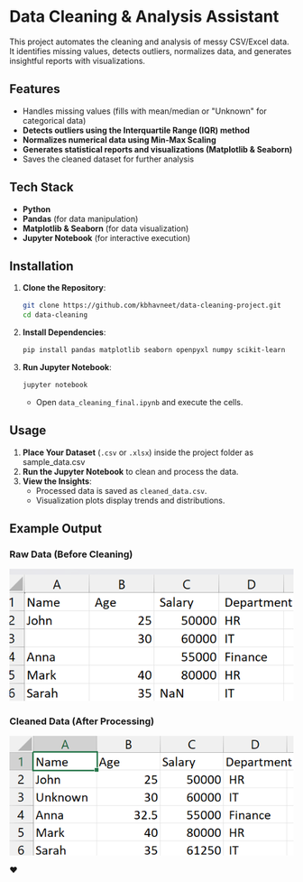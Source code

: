 # Data Cleaning & Analysis Assistant

This project automates the cleaning and analysis of messy CSV/Excel data. It identifies missing values, detects outliers, normalizes data, and generates insightful reports with visualizations.

## Features

- Handles missing values (fills with mean/median or "Unknown" for categorical data)
- **Detects outliers using the Interquartile Range (IQR) method**
- **Normalizes numerical data using Min-Max Scaling**
- **Generates statistical reports and visualizations (Matplotlib & Seaborn)**
- Saves the cleaned dataset for further analysis

## Tech Stack

- **Python** 
- **Pandas** (for data manipulation)
- **Matplotlib & Seaborn** (for data visualization)
- **Jupyter Notebook** (for interactive execution)

## Installation

1. **Clone the Repository**:
   ```sh
   git clone https://github.com/kbhavneet/data-cleaning-project.git
   cd data-cleaning
   ```
2. **Install Dependencies**:
   ```sh
   pip install pandas matplotlib seaborn openpyxl numpy scikit-learn
   ```
3. **Run Jupyter Notebook**:
   ```sh
   jupyter notebook
   ```
   - Open `data_cleaning_final.ipynb` and execute the cells.

## Usage

1. **Place Your Dataset** (`.csv` or `.xlsx`) inside the project folder as sample\_data.csv
2. **Run the Jupyter Notebook** to clean and process the data.
3. **View the Insights**:
   - Processed data is saved as `cleaned_data.csv`.
   - Visualization plots display trends and distributions.

## Example Output

### **Raw Data (Before Cleaning)**

![sample_data.csv](image.png)

### **Cleaned Data (After Processing)**

![cleaned_data.csv](image-1.png)

❤️

